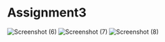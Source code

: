 # Assignment3
![Screenshot (6)](https://user-images.githubusercontent.com/76469605/225556101-32225bd8-30c0-47a7-8a9c-9fa7f57aa06a.png)
![Screenshot (7)](https://user-images.githubusercontent.com/76469605/225556128-f0f3005f-0fb6-40c4-8180-c214a8a8a70e.png)
![Screenshot (8)](https://user-images.githubusercontent.com/76469605/225556148-969d03cd-5779-4c80-b616-928e8cdbc85c.png)
